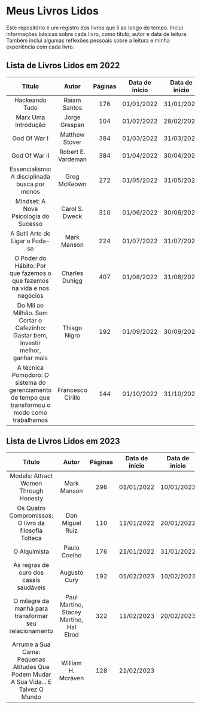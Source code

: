 # Meus Livros Lidos
Este repositório é um registro dos livros que li ao longo do tempo. Inclui informações básicas sobre cada livro, como título, autor e data de leitura. Também inclui algumas reflexões pessoais sobre a leitura e minha experiência com cada livro.
## Lista de Livros Lidos em 2022
| Título | Autor | Páginas | Data de início | Data de início |
| :---: | :---: | :---: | :---: | :---: |
| Hackeando Tudo | Raiam Santos | 176 | 01/01/2022 | 31/01/2022 |
| Marx Uma introdução | Jorge Grespan | 104 | 01/02/2022 | 28/02/2022 |
| God Of War I | Matthew Stover | 384 | 01/03/2022 | 31/03/2022 |
| God Of War II | Robert E. Vardeman | 384 | 01/04/2022 | 30/04/2022 |
| Essencialismo: A disciplinada busca por menos | Greg McKeown | 272 | 01/05/2022 | 31/05/2022 |
| Mindset: A Nova Psicologia do Sucesso | Carol S. Dweck | 310 | 01/06/2022 | 30/06/2022 |
| A Sutil Arte de Ligar o Foda-se | Mark Manson | 224 | 01/07/2022 | 31/07/2022 |
| O Poder do Hábito: Por que fazemos o que fazemos na vida e nos negócios | Charles Duhigg | 407 | 01/08/2022 | 31/08/2022 |
| Do Mil ao Milhão. Sem Cortar o Cafezinho: Gastar bem, investir melhor, ganhar mais | Thiago Nigro | 192 | 01/09/2022 | 30/09/2022 |
| A técnica Pomodoro: O sistema do gerenciamento de tempo que transformou o modo como trabalhamos | Francesco Cirillo | 144 | 01/10/2022 | 31/10/2022 |

## Lista de Livros Lidos em 2023
| Título | Autor | Páginas | Data de início | Data de início |
| :---: | :---: | :---: | :---: | :---: |
| Models: Attract Women Through Honesty | Mark Manson | 296 | 01/01/2022 | 10/01/2023 |
| Os Quatro Compromissos: O livro da filosofia Tolteca | Don Miguel Ruiz | 110 | 11/01/2022 | 20/01/2022 |
| O Alquimista | Paulo Coelho | 176 | 21/01/2022 | 31/01/2022 |
| As regras de ouro dos casais saudáveis | Augusto Cury | 192 | 01/02/2023 | 10/02/2023 |
| O milagre da manhã para transformar seu relacionamento | Paul Martino, Stacey Martino, Hal Elrod | 322 | 11/02/2023 | 20/02/2023 |
| Arrume a Sua Cama: Pequenas Atitudes Que Podem Mudar A Sua Vida... E Talvez O Mundo | William H. Mcraven | 128 | 21/02/2023 |
